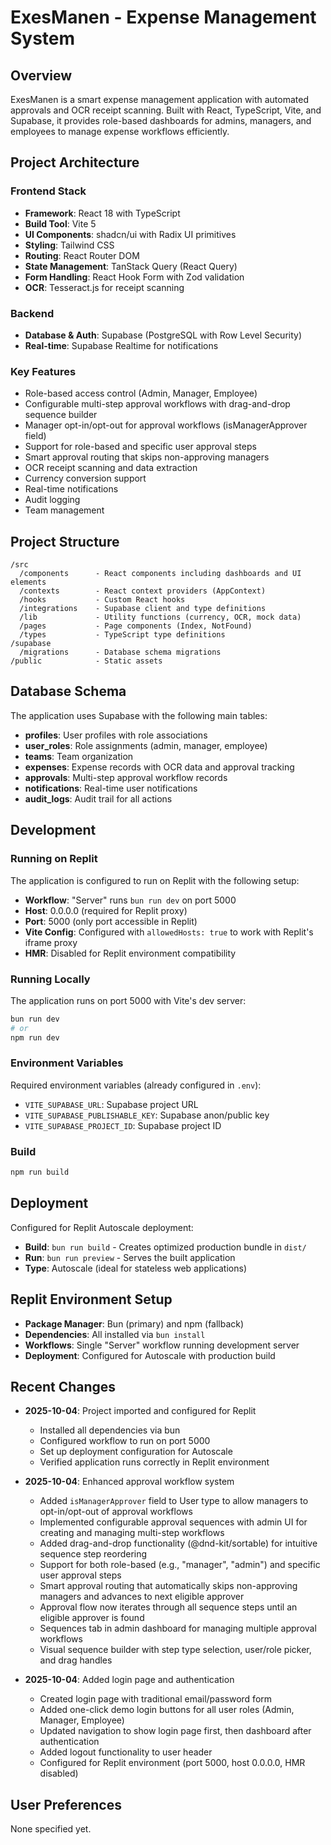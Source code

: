 # ExesManen - Expense Management System

## Overview
ExesManen is a smart expense management application with automated approvals and OCR receipt scanning. Built with React, TypeScript, Vite, and Supabase, it provides role-based dashboards for admins, managers, and employees to manage expense workflows efficiently.

## Project Architecture

### Frontend Stack
- **Framework**: React 18 with TypeScript
- **Build Tool**: Vite 5
- **UI Components**: shadcn/ui with Radix UI primitives
- **Styling**: Tailwind CSS
- **Routing**: React Router DOM
- **State Management**: TanStack Query (React Query)
- **Form Handling**: React Hook Form with Zod validation
- **OCR**: Tesseract.js for receipt scanning

### Backend
- **Database & Auth**: Supabase (PostgreSQL with Row Level Security)
- **Real-time**: Supabase Realtime for notifications

### Key Features
- Role-based access control (Admin, Manager, Employee)
- Configurable multi-step approval workflows with drag-and-drop sequence builder
- Manager opt-in/opt-out for approval workflows (isManagerApprover field)
- Support for role-based and specific user approval steps
- Smart approval routing that skips non-approving managers
- OCR receipt scanning and data extraction
- Currency conversion support
- Real-time notifications
- Audit logging
- Team management

## Project Structure
```
/src
  /components      - React components including dashboards and UI elements
  /contexts        - React context providers (AppContext)
  /hooks           - Custom React hooks
  /integrations    - Supabase client and type definitions
  /lib             - Utility functions (currency, OCR, mock data)
  /pages           - Page components (Index, NotFound)
  /types           - TypeScript type definitions
/supabase
  /migrations      - Database schema migrations
/public            - Static assets
```

## Database Schema
The application uses Supabase with the following main tables:
- **profiles**: User profiles with role associations
- **user_roles**: Role assignments (admin, manager, employee)
- **teams**: Team organization
- **expenses**: Expense records with OCR data and approval tracking
- **approvals**: Multi-step approval workflow records
- **notifications**: Real-time user notifications
- **audit_logs**: Audit trail for all actions

## Development

### Running on Replit
The application is configured to run on Replit with the following setup:
- **Workflow**: "Server" runs `bun run dev` on port 5000
- **Host**: 0.0.0.0 (required for Replit proxy)
- **Port**: 5000 (only port accessible in Replit)
- **Vite Config**: Configured with `allowedHosts: true` to work with Replit's iframe proxy
- **HMR**: Disabled for Replit environment compatibility

### Running Locally
The application runs on port 5000 with Vite's dev server:
```bash
bun run dev
# or
npm run dev
```

### Environment Variables
Required environment variables (already configured in `.env`):
- `VITE_SUPABASE_URL`: Supabase project URL
- `VITE_SUPABASE_PUBLISHABLE_KEY`: Supabase anon/public key
- `VITE_SUPABASE_PROJECT_ID`: Supabase project ID

### Build
```bash
npm run build
```

## Deployment
Configured for Replit Autoscale deployment:
- **Build**: `bun run build` - Creates optimized production bundle in `dist/`
- **Run**: `bun run preview` - Serves the built application
- **Type**: Autoscale (ideal for stateless web applications)

## Replit Environment Setup
- **Package Manager**: Bun (primary) and npm (fallback)
- **Dependencies**: All installed via `bun install`
- **Workflows**: Single "Server" workflow running development server
- **Deployment**: Configured for Autoscale with production build

## Recent Changes
- **2025-10-04**: Project imported and configured for Replit
  - Installed all dependencies via bun
  - Configured workflow to run on port 5000
  - Set up deployment configuration for Autoscale
  - Verified application runs correctly in Replit environment
- **2025-10-04**: Enhanced approval workflow system
  - Added `isManagerApprover` field to User type to allow managers to opt-in/opt-out of approval workflows
  - Implemented configurable approval sequences with admin UI for creating and managing multi-step workflows
  - Added drag-and-drop functionality (@dnd-kit/sortable) for intuitive sequence step reordering
  - Support for both role-based (e.g., "manager", "admin") and specific user approval steps
  - Smart approval routing that automatically skips non-approving managers and advances to next eligible approver
  - Approval flow now iterates through all sequence steps until an eligible approver is found
  - Sequences tab in admin dashboard for managing multiple approval workflows
  - Visual sequence builder with step type selection, user/role picker, and drag handles

- **2025-10-04**: Added login page and authentication
  - Created login page with traditional email/password form
  - Added one-click demo login buttons for all user roles (Admin, Manager, Employee)
  - Updated navigation to show login page first, then dashboard after authentication
  - Added logout functionality to user header
  - Configured for Replit environment (port 5000, host 0.0.0.0, HMR disabled)

## User Preferences
None specified yet.
